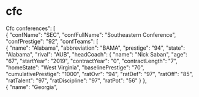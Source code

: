 # cfc
Cfc
conferences": 
  [    
    {
      "confName": "SEC",
      "confFullName": "Southeastern Conference",
      "confPrestige": "92",
      "confTeams": 
      [        
        {
          "name": "Alabama",
          "abbreviation": "BAMA",
          "prestige": "94",
          "state": "Alabama",
          "rival": "AUB",
          "headCoach": 
          {
            "name": "Nick Saban",
            "age": "67",
            "startYear": "2019",
            "contractYear": "0",
            "contractLength": "7",
            "homeState": "West Virginia",
            "baselinePrestige": "70",
            "cumulativePrestige": "1000",
            "ratOvr": "94",
            "ratDef": "97",
            "ratOff": "85",
            "ratTalent": "97",
            "ratDiscipline": "97",
            "ratPot": "56"
          }
        },        
        {
          "name": "Georgia",
